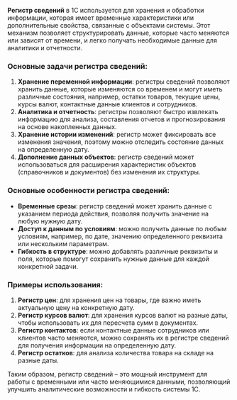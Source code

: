 **Регистр сведений** в 1С используется для хранения и обработки информации, которая имеет временные характеристики или дополнительные свойства, связанные с объектами системы. Этот механизм позволяет структурировать данные, которые часто меняются или зависят от времени, и легко получать необходимые данные для аналитики и отчетности.

### Основные задачи регистра сведений:
1. **Хранение переменной информации**: регистры сведений позволяют хранить данные, которые изменяются со временем и могут иметь различные состояния, например, остатки товаров, текущие цены, курсы валют, контактные данные клиентов и сотрудников.
2. **Аналитика и отчетность**: регистры позволяют быстро извлекать информацию для анализа, составления отчетов и прогнозирования на основе накопленных данных.
3. **Хранение истории изменений**: регистр может фиксировать все изменения значения, поэтому можно отследить состояние данных на определенную дату.
4. **Дополнение данных объектов**: регистр сведений может использоваться для расширения характеристик объектов (справочников и документов) без изменения их структуры.

### Основные особенности регистра сведений:
- **Временные срезы**: регистр сведений может хранить данные с указанием периода действия, позволяя получить значение на любую нужную дату.
- **Доступ к данным по условиям**: можно получить данные по любым условиям, например, по дате, значению определенного реквизита или нескольким параметрам.
- **Гибкость в структуре**: можно добавлять различные реквизиты и поля, которые помогут сохранить нужные данные для каждой конкретной задачи.
  
### Примеры использования:
1. **Регистр цен**: для хранения цен на товары, где важно иметь актуальную цену на конкретную дату.
2. **Регистр курсов валют**: для хранения курсов валют на разные даты, чтобы использовать их для пересчета сумм в документах.
3. **Регистр контактов**: если контактные данные сотрудников или клиентов часто меняются, можно сохранять их в регистре сведений для получения информации на определенную дату.
4. **Регистр остатков**: для анализа количества товара на складе на разные даты.

Таким образом, регистр сведений – это мощный инструмент для работы с временными или часто меняющимися данными, позволяющий улучшить аналитические возможности и гибкость системы 1С.